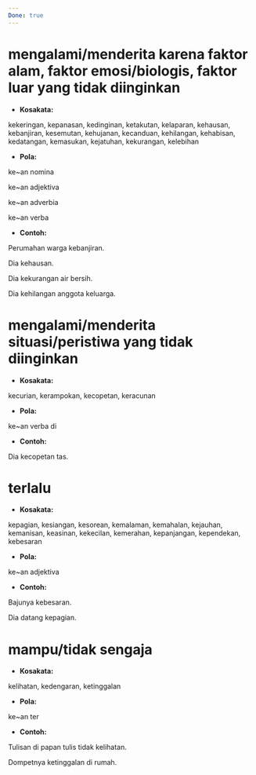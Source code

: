 ```yaml
---
Done: true
---
```


# mengalami/menderita karena faktor alam, faktor emosi/biologis, faktor luar yang tidak diinginkan

- **Kosakata:**

kekeringan, kepanasan, kedinginan, ketakutan, kelaparan, kehausan, kebanjiran, kesemutan, kehujanan, kecanduan, kehilangan, kehabisan, kedatangan, kemasukan, kejatuhan, kekurangan, kelebihan

- **Pola:**

ke~an nomina

ke~an adjektiva

ke~an adverbia

ke~an verba

- **Contoh:**

Perumahan warga kebanjiran.

Dia kehausan.

Dia kekurangan air bersih.

Dia kehilangan anggota keluarga.

# mengalami/menderita situasi/peristiwa yang tidak diinginkan

- **Kosakata:**

kecurian, kerampokan, kecopetan, keracunan

- **Pola:**

ke~an verba di

- **Contoh:**

Dia kecopetan tas.

# terlalu

- **Kosakata:**

kepagian, kesiangan, kesorean, kemalaman, kemahalan, kejauhan, kemanisan, keasinan, kekecilan, kemerahan, kepanjangan, kependekan, kebesaran

- **Pola:**

ke~an adjektiva

- **Contoh:**

Bajunya kebesaran.

Dia datang kepagian.

# mampu/tidak sengaja

- **Kosakata:**

kelihatan, kedengaran, ketinggalan

- **Pola:**

ke~an ter

- **Contoh:**

Tulisan di papan tulis tidak kelihatan.

Dompetnya ketinggalan di rumah.
